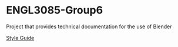 <link rel="stylesheet" href="style.css">

# ENGL3085-Group6
Project that provides technical documentation for the use of Blender

[Style Guide](style.md)